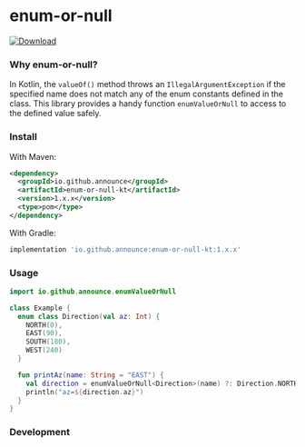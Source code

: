 # enum-or-null

[ ![Download](https://api.bintray.com/packages/ymkjp/enum-or-null/enum-or-null-kt/images/download.svg) ](https://bintray.com/ymkjp/enum-or-null/enum-or-null-kt/_latestVersion)

### Why enum-or-null?

In Kotlin, the `valueOf()` method throws an `IllegalArgumentException` if the specified name does not match any of the enum constants defined in the class.
This library provides a handy function `enumValueOrNull` to access to the defined value safely.

### Install

With Maven:

```xml
<dependency>
  <groupId>io.github.announce</groupId>
  <artifactId>enum-or-null-kt</artifactId>
  <version>1.x.x</version>
  <type>pom</type>
</dependency>
```

With Gradle:

```groovy
implementation 'io.github.announce:enum-or-null-kt:1.x.x'
```

### Usage

```kotlin
import io.github.announce.enumValueOrNull

class Example {
  enum class Direction(val az: Int) {
    NORTH(0),
    EAST(90),
    SOUTH(180),
    WEST(240)
  }

  fun printAz(name: String = "EAST") { 
    val direction = enumValueOrNull<Direction>(name) ?: Direction.NORTH
    println("az=${direction.az}")
  }
}
```

### Development

